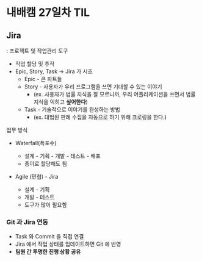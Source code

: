 # 내배캠 27일차 TIL

## Jira
: 프로젝트 및 작업관리 도구
* 작업 할당 및 추적
* Epic, Story, Task -> Jira 가 시초
  * Epic - 큰 파트들
  * Story - 사용자가 우리 프로그램을 쓰면 기대할 수 있는 이야기 
    * (ex. 사용자가 법률 지식을 잘 모르니까, 우리 어플리케이션을 쓰면서 법률 지식을 익히고 **싶어한다**)
  * Task - 기술적으로 이야기를 완성하는 방법 
    * (ex. 대법원 판례 수집을 자동으로 하기 위해 크로링을 한다.)

업무 방식
* Waterfall(폭포수) 
  * 설계 - 기획 - 개발 - 테스트 - 배포
  * 종이로 할당해도 됨

* Agile (민첩) - Jira
  * 설계 - 기획
  * 개발 - 테스트
  * 도구가 많이 필요함 

### Git 과 Jira 연동
* Task 와 Commit 을 직접 연결
* Jira 에서 작업 상태를 업데이트하면 Git 에 반영
* **팀원 간 투명한 진행 상황 공유**
